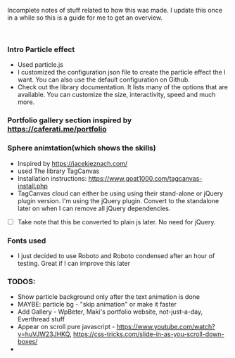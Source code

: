 

Incomplete notes of stuff related to how this was made. I update this once in a while so this is a guide for me to get an overview.

<br>

### Intro Particle effect

- Used particle.js
- I customized the configuration json file to create the particle effect the I want. You can also use the default configuration on Github.
- Check out the library documentation. It lists many of the options that are available. You can customize the size, interactivity, speed and much more.



### Portfolio gallery section inspired by https://caferati.me/portfolio



### Sphere animtation(which shows the skills)

- Inspired by https://jacekjeznach.com/
- used The library TagCanvas
- Installation instructions: https://www.goat1000.com/tagcanvas-install.php
- TagCanvas cloud can either be using using their stand-alone or jQuery plugin version. I'm using the jQuery plugin. Convert to the standalone later on when I can remove all jQuery dependencies.
- [ ] Take note that this be converted to plain js later. No need for jQuery.

### Fonts used
 - I just decided to use Roboto and Roboto condensed after an hour of testing. Great if I can improve this later



 ### TODOS:
  - Show particle background only after the text animation is done
  - MAYBE: particle bg - "skip animation" or make it faster
  - Add Gallery - WpBeter, Maki's portfolio website, not-just-a-day, Everthread stuff
  - Appear on scroll pure javascript - https://www.youtube.com/watch?v=huVJW23JHKQ, https://css-tricks.com/slide-in-as-you-scroll-down-boxes/
  -
